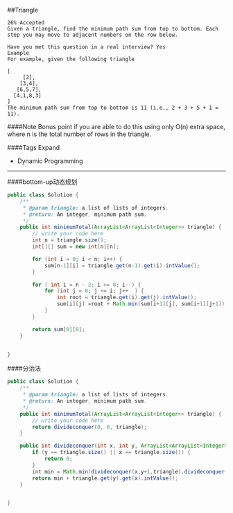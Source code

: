 ##Triangle

	26% Accepted
	Given a triangle, find the minimum path sum from top to bottom. Each step you may move to adjacent numbers on the row below.

	Have you met this question in a real interview? Yes
	Example
	For example, given the following triangle

	[
	     [2],
	    [3,4],
	   [6,5,7],
	  [4,1,8,3]
	]
	The minimum path sum from top to bottom is 11 (i.e., 2 + 3 + 5 + 1 = 11).

####Note
Bonus point if you are able to do this using only O(n) extra space, where n is the total number of rows in the triangle.

####Tags Expand
- Dynamic Programming


----

####bottom-up动态规划
```java
public class Solution {
    /**
     * @param triangle: a list of lists of integers.
     * @return: An integer, minimum path sum.
     */
    public int minimumTotal(ArrayList<ArrayList<Integer>> triangle) {
        // write your code here
        int n = triangle.size();
        int[][] sum = new int[n][n];

        for (int i = 0; i < n; i++) {
            sum[n-1][i] = triangle.get(n-1).get(i).intValue();
        }

        for ( int i = n - 2; i >= 0; i--) {
            for (int j = 0; j <= i; j++  ) {
                int root = triangle.get(i).get(j).intValue();
                sum[i][j] =root + Math.min(sum[i+1][j], sum[i+1][j+1]);
            }
        }

        return sum[0][0];
    }


}

```

####分治法
```java
public class Solution {
    /**
     * @param triangle: a list of lists of integers.
     * @return: An integer, minimum path sum.
     */
    public int minimumTotal(ArrayList<ArrayList<Integer>> triangle) {
        // write your code here
        return divideconquer(0, 0, triangle);
    }

    public int divideconquer(int x, int y, ArrayList<ArrayList<Integer>> triangle){
        if (y == triangle.size() || x == triangle.size()) {
            return 0;
        }
        int min = Math.min(divideconquer(x,y+1,triangle),divideconquer(x+1,y+1,triangle));
        return min + triangle.get(y).get(x).intValue();
    }


}
```
